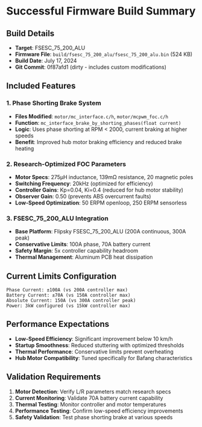 # Successful Firmware Build Summary

## Build Details
- **Target**: FSESC_75_200_ALU 
- **Firmware File**: `build/fsesc_75_200_alu/fsesc_75_200_alu.bin` (524 KB)
- **Build Date**: July 17, 2024
- **Git Commit**: 0f87afd1 (dirty - includes custom modifications)

## Included Features

### 1. Phase Shorting Brake System
- **Files Modified**: `motor/mc_interface.c/h`, `motor/mcpwm_foc.c/h`
- **Function**: `mc_interface_brake_by_shorting_phases(float current)`
- **Logic**: Uses phase shorting at RPM < 2000, current braking at higher speeds
- **Benefit**: Improved hub motor braking efficiency and reduced brake heating

### 2. Research-Optimized FOC Parameters
- **Motor Specs**: 275μH inductance, 139mΩ resistance, 20 magnetic poles
- **Switching Frequency**: 20kHz (optimized for efficiency)
- **Controller Gains**: Kp=0.04, Ki=0.4 (reduced for hub motor stability)
- **Observer Gain**: 0.50 (prevents ABS overcurrent faults)
- **Low-Speed Optimization**: 50 ERPM openloop, 250 ERPM sensorless

### 3. FSESC_75_200_ALU Integration
- **Base Platform**: Flipsky FSESC_75_200_ALU (200A continuous, 300A peak)
- **Conservative Limits**: 100A phase, 70A battery current
- **Safety Margin**: 5x controller capability headroom
- **Thermal Management**: Aluminum PCB heat dissipation

## Current Limits Configuration
```
Phase Current: ±100A (vs 200A controller max)
Battery Current: ±70A (vs 150A controller max)  
Absolute Current: 150A (vs 300A controller peak)
Power: 3kW configured (vs 15kW controller max)
```

## Performance Expectations
- **Low-Speed Efficiency**: Significant improvement below 10 km/h
- **Startup Smoothness**: Reduced stuttering with optimized thresholds
- **Thermal Performance**: Conservative limits prevent overheating
- **Hub Motor Compatibility**: Tuned specifically for Bafang characteristics

## Validation Requirements
1. **Motor Detection**: Verify L/R parameters match research specs
2. **Current Monitoring**: Validate 70A battery current capability
3. **Thermal Testing**: Monitor controller and motor temperatures
4. **Performance Testing**: Confirm low-speed efficiency improvements
5. **Safety Validation**: Test phase shorting brake at various speeds